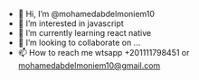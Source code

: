 - 👋 Hi, I’m @mohamedabdelmoniem10
- 👀 I’m interested in javascript
- 🌱 I’m currently learning react native
- 💞️ I’m looking to collaborate on ...
- 📫 How to reach me wtsapp +201111798451 or mohamedabdelmoniem10@gmail.com

<!---
mohamedabdelmoniem10/mohamedabdelmoniem10 is a ✨ special ✨ repository because its `README.md` (this file) appears on your GitHub profile.
You can click the Preview link to take a look at your changes.
--->
